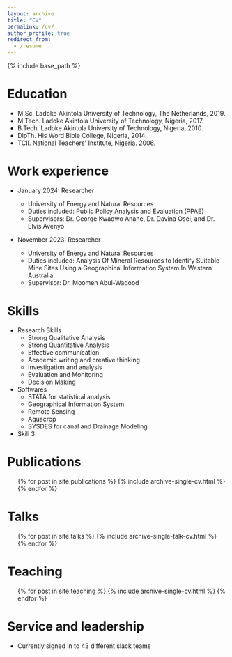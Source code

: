 ```yaml
---
layout: archive
title: "CV"
permalink: /cv/
author_profile: true
redirect_from:
  - /resume
---
```


{% include base_path %}

Education
======
* M.Sc.       Ladoke Akintola University of Technology, The Netherlands, 2019.
* M.Tech.     Ladoke Akintola University of Technology, Nigeria, 2017.
* B.Tech.     Ladoke Akintola University of Technology, Nigeria, 2010.
* DipTh.      His Word Bible College, Nigeria, 2014.
* TCII.       National Teachers' Institute, Nigeria. 2006.

Work experience
======
* January 2024: Researcher
  * University of Energy and Natural Resources
  * Duties included: Public Policy Analysis and Evaluation (PPAE)
  * Supervisors: Dr. George Kwadwo Anane, Dr. Davina Osei, and Dr. Elvis Avenyo
    
* November 2023: Researcher
  * University of Energy and Natural Resources
  * Duties included: Analysis Of Mineral Resources to Identify Suitable Mine Sites Using a Geographical Information System In Western Australia.
  * Supervisor: Dr. Moomen Abul-Wadood
  
Skills
======
* Research Skills
  * Strong Qualitative Analysis
  * Strong Quantitative Analysis
  * Effective communication
  * Academic writing and creative thinking 
  * Investigation and analysis
  * Evaluation and Monitoring
  * Decision Making
* Softwares
  * STATA for statistical analysis
  * Geographical Information System
  * Remote Sensing
  * Aquacrop
  * SYSDES for canal and Drainage Modeling
* Skill 3

Publications
======
  <ul>{% for post in site.publications %}
    {% include archive-single-cv.html %}
  {% endfor %}</ul>
  
Talks
======
  <ul>{% for post in site.talks %}
    {% include archive-single-talk-cv.html %}
  {% endfor %}</ul>
  
Teaching
======
  <ul>{% for post in site.teaching %}
    {% include archive-single-cv.html %}
  {% endfor %}</ul>
  
Service and leadership
======
* Currently signed in to 43 different slack teams
